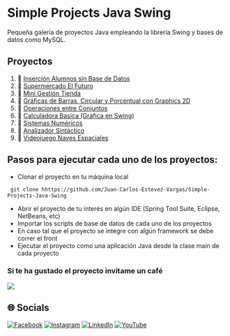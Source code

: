 # Simple Projects Java Swing
Pequeña galería de proyectos Java empleando la librería Swing y bases de datos como MySQL.

## Proyectos
1. 👺 [Inserción Alumnos sin Base de Datos](https://github.com/Juan-Carlos-Estevez-Vargas/Simple-Projects-Java-Swing/tree/master/01.%20Proyecto%20Insercion%20Alumnos%20Sin%20DB)
2. 👺 [Supermercado El Futuro](https://github.com/Juan-Carlos-Estevez-Vargas/Simple-Projects-Java-Swing/tree/master/02.%20Supermercado%20El%20Futuro)
3. 👺 [Mini Gestión Tienda](https://github.com/Juan-Carlos-Estevez-Vargas/Simple-Projects-Java-Swing/tree/master/03.%20Minisistema%20Tienda)
4. 👺 [Gráficas de Barras, Circular y Porcentual con Graphics 2D](https://github.com/Juan-Carlos-Estevez-Vargas/Simple-Projects-Java-Swing/tree/master/04.%20Graficas%20de%20Barras%2C%20Circular%20y%20Porcentual)
5. 👺 [Operaciones entre Conjuntos](https://github.com/Juan-Carlos-Estevez-Vargas/Simple-Projects-Java-Swing/tree/master/05.%20Operaciones%20Entre%20Conjuntos)
6. 👺 [Calculadora Basica (Gráfica en Swing)](https://github.com/Juan-Carlos-Estevez-Vargas/Simple-Projects-Java-Swing/tree/master/06.%20Calculadora%20Basica%20(Grafica%20Swing))
7. 👺 [Sistemas Numéricos](https://github.com/Juan-Carlos-Estevez-Vargas/Simple-Projects-Java-Swing/tree/master/07.%20Sistemas%20Numericos)
8. 👺 [Analizador Sintáctico](https://github.com/Juan-Carlos-Estevez-Vargas/Simple-Projects-Java-Swing/tree/master/08.%20Analizador%20Sintactico)
9. 👺 [Videojuego Naves Espaciales](https://github.com/Juan-Carlos-Estevez-Vargas/Simple-Projects-Java-Swing/tree/master/09.%20Videojuego%20Naves%20Espaciales)

## Pasos para ejecutar cada uno de los proyectos:
* Clonar el proyecto en tu máquina local
``` batch
 git clone hhttps://github.com/Juan-Carlos-Estevez-Vargas/Simple-Projects-Java-Swing
```
* Abrir el proyecto de tu interés en algún IDE (Spring Tool Suite, Eclipse, NetBeans, etc)
* Importar los scripts de base de datos de cada uno de los proyectos
* En caso tal que el proyecto se integre con algún framework se debe correr el front
* Ejecutar el proyecto como una aplicación Java desde la clase main de cada proyecto

### Si te ha gustado el proyecto invitame un café
<div align="left">
  <a href="https://paypal.me/JEstevezVargas" target="_blank" style="display: inline-block;">
    <img
      src="https://img.shields.io/badge/Donate-Buy%20Me%20A%20Coffee-orange.svg?style=flat-square&logo=buymeacoffee" 
      align="center"
     />
  </a>
</div>

## 🌐 Socials 

[![Facebook](https://img.shields.io/badge/Facebook-%231877F2.svg?logo=Facebook&logoColor=white)](https://facebook.com/juancarlos.estevezvargas.98) [![Instagram](https://img.shields.io/badge/Instagram-%23E4405F.svg?logo=Instagram&logoColor=white)](https://instagram.com/juankestevez) [![LinkedIn](https://img.shields.io/badge/LinkedIn-%230077B5.svg?logo=linkedin&logoColor=white)](https://linkedin.com/in/juan-carlos-estevez-vargas) [![YouTube](https://img.shields.io/badge/YouTube-%23FF0000.svg?logo=YouTube&logoColor=white)](https://youtube.com/@JuanCarlosEstevezVargas)
